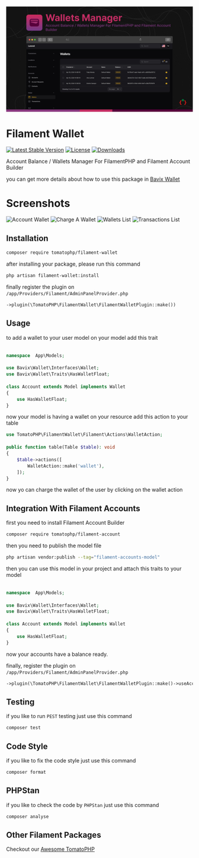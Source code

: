 ![Screenshot](https://raw.githubusercontent.com/tomatophp/filament-wallet/master/arts/fadymondy-tomato-wallet.jpg)

# Filament Wallet

[![Latest Stable Version](https://poser.pugx.org/tomatophp/filament-wallet/version.svg)](https://packagist.org/packages/tomatophp/filament-wallet)
[![License](https://poser.pugx.org/tomatophp/filament-wallet/license.svg)](https://packagist.org/packages/tomatophp/filament-wallet)
[![Downloads](https://poser.pugx.org/tomatophp/filament-wallet/d/total.svg)](https://packagist.org/packages/tomatophp/filament-wallet)

Account Balance / Wallets Manager For FilamentPHP and Filament Account Builder

you can get more details about how to use this package in [Bavix Wallet](https://github.com/bavix/laravel-wallet)

# Screenshots

![Account Wallet](https://raw.githubusercontent.com/tomatophp/filament-wallet/master/arts/account-wallet.png)
![Charge A Wallet](https://raw.githubusercontent.com/tomatophp/filament-wallet/master/arts/charge-wallet.png)
![Wallets List](https://raw.githubusercontent.com/tomatophp/filament-wallet/master/arts/wallet.png)
![Transactions List](https://raw.githubusercontent.com/tomatophp/filament-wallet/master/arts/transactions.png)


## Installation

```bash
composer require tomatophp/filament-wallet
```
after installing your package, please run this command

```bash
php artisan filament-wallet:install
```

finally register the plugin on `/app/Providers/Filament/AdminPanelProvider.php`

```php
->plugin(\TomatoPHP\FilamentWallet\FilamentWalletPlugin::make())
```

## Usage

to add a wallet to your user model on your model add this trait

```php

namespace  App\Models;

use Bavix\Wallet\Interfaces\Wallet;
use Bavix\Wallet\Traits\HasWalletFloat;

class Account extends Model implements Wallet
{
    use HasWalletFloat;
}
```

now your model is having a wallet on your resource add this action to your table

```php
use TomatoPHP\FilamentWallet\Filament\Actions\WalletAction;

public function table(Table $table): void
{
    $table->actions([
        WalletAction::make('wallet'),
    ]);
}
```

now yo can charge the wallet of the user by clicking on the wallet action

## Integration With Filament Accounts

first you need to install Filament Account Builder

```bash
composer require tomatophp/filament-account
```

then you need to publish the model file

```bash
php artisan vendor:publish --tag="filament-accounts-model"
```

then you can use this model in your project and attach this traits to your model

```php

namespace  App\Models;

use Bavix\Wallet\Interfaces\Wallet;
use Bavix\Wallet\Traits\HasWalletFloat;

class Account extends Model implements Wallet
{
    use HasWalletFloat;
}
```

now your accounts have a balance ready.

finally, register the plugin on `/app/Providers/Filament/AdminPanelProvider.php`

```php
->plugin(\TomatoPHP\FilamentWallet\FilamentWalletPlugin::make()->useAccounts())
```

## Testing

if you like to run `PEST` testing just use this command

```bash
composer test
```

## Code Style

if you like to fix the code style just use this command

```bash
composer format
```

## PHPStan

if you like to check the code by `PHPStan` just use this command

```bash
composer analyse
```

## Other Filament Packages

Checkout our [Awesome TomatoPHP](https://github.com/tomatophp/awesome)
